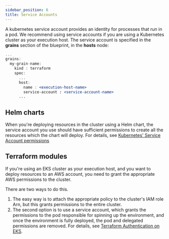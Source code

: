 ```yaml
---
sidebar_position: 6
title: Service Accounts
---
```


A kubernetes service account provides an identity for processes that run in a pod. We recommend using service accounts if you are using a Kubernetes cluster as your execution host. 
The service account is specified in the __grains__ section of the blueprint, in the __hosts__ node:

```jsx title="Blueprint yaml:"
...
grains:
  my-grain-name:
    kind : terraform 
    spec:
      ...
      host:
        name : <execution-host-name>
        service-account : <service-account-name>
      ...
```     

## Helm charts
When you're deploying resources in the cluster using a Helm chart, the service account you use should have sufficient permissions to create all the resources which the chart will deploy. For details, see [Kubernetes' Service Account permissions](https://kubernetes.io/docs/reference/access-authn-authz/rbac/#service-account-permissions)

## Terraform modules

If you're using an EKS cluster as your execution host, and you want to deploy resources to an AWS account, you need to grant the appropriate AWS permissions to the cluster. 

There are two ways to do this. 
1. The easy way is to attach the appropriate policy to the cluster's IAM role Arn, but this grants permissions to the entire cluster. 
2. The second option is to use a service account, which grants the permissions to the pod responsible for spinning up the environment, and once the environment is fully deployed, the pod and delegated permissions are removed. For details, see [Terraform Authentication on EKS](/blueprint-designer-guide/service-accounts-for-aws).
